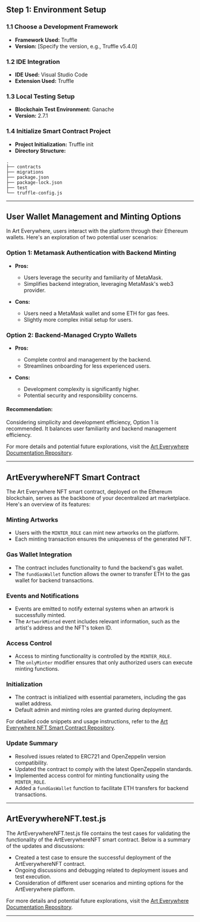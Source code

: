 ## Step 1: Environment Setup

### 1.1 Choose a Development Framework

-   **Framework Used:** Truffle
-   **Version:** [Specify the version, e.g., Truffle v5.4.0]

### 1.2 IDE Integration

-   **IDE Used:** Visual Studio Code
-   **Extension Used:** Truffle

### 1.3 Local Testing Setup

-   **Blockchain Test Environment:** Ganache
-   **Version:** 2.7.1

### 1.4 Initialize Smart Contract Project

-   **Project Initialization:** Truffle init
-   **Directory Structure:**

```
.
├── contracts
├── migrations
├── package.json
├── package-lock.json
├── test
└── truffle-config.js
```

---

## User Wallet Management and Minting Options

In Art Everywhere, users interact with the platform through their Ethereum wallets. Here's an exploration of two potential user scenarios:

### Option 1: Metamask Authentication with Backend Minting

-   **Pros:**

    -   Users leverage the security and familiarity of MetaMask.
    -   Simplifies backend integration, leveraging MetaMask's web3 provider.

-   **Cons:**
    -   Users need a MetaMask wallet and some ETH for gas fees.
    -   Slightly more complex initial setup for users.

### Option 2: Backend-Managed Crypto Wallets

-   **Pros:**

    -   Complete control and management by the backend.
    -   Streamlines onboarding for less experienced users.

-   **Cons:**
    -   Development complexity is significantly higher.
    -   Potential security and responsibility concerns.

#### Recommendation:

Considering simplicity and development efficiency, Option 1 is recommended. It balances user familiarity and backend management efficiency.

For more details and potential future explorations, visit the [Art Everywhere Documentation Repository](link-to-repository).

---

## ArtEverywhereNFT Smart Contract

The Art Everywhere NFT smart contract, deployed on the Ethereum blockchain, serves as the backbone of your decentralized art marketplace. Here's an overview of its features:

### Minting Artworks

-   Users with the `MINTER_ROLE` can mint new artworks on the platform.
-   Each minting transaction ensures the uniqueness of the generated NFT.

### Gas Wallet Integration

-   The contract includes functionality to fund the backend's gas wallet.
-   The `fundGasWallet` function allows the owner to transfer ETH to the gas wallet for backend transactions.

### Events and Notifications

-   Events are emitted to notify external systems when an artwork is successfully minted.
-   The `ArtworkMinted` event includes relevant information, such as the artist's address and the NFT's token ID.

### Access Control

-   Access to minting functionality is controlled by the `MINTER_ROLE`.
-   The `onlyMinter` modifier ensures that only authorized users can execute minting functions.

### Initialization

-   The contract is initialized with essential parameters, including the gas wallet address.
-   Default admin and minting roles are granted during deployment.

For detailed code snippets and usage instructions, refer to the [Art Everywhere NFT Smart Contract Repository](link-to-repository).

### Update Summary

-   Resolved issues related to ERC721 and OpenZeppelin version compatibility.
-   Updated the contract to comply with the latest OpenZeppelin standards.
-   Implemented access control for minting functionality using the `MINTER_ROLE`.
-   Added a `fundGasWallet` function to facilitate ETH transfers for backend transactions.

---

## ArtEverywhereNFT.test.js

The ArtEverywhereNFT.test.js file contains the test cases for validating the functionality of the ArtEverywhereNFT smart contract. Below is a summary of the updates and discussions:

-   Created a test case to ensure the successful deployment of the ArtEverywhereNFT contract.
-   Ongoing discussions and debugging related to deployment issues and test execution.
-   Consideration of different user scenarios and minting options for the ArtEverywhere platform.

For more details and potential future explorations, visit the [Art Everywhere Documentation Repository](link-to-repository).

---
